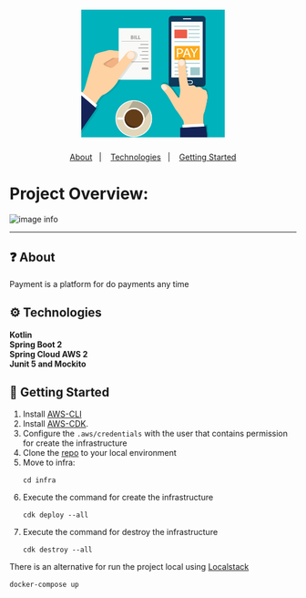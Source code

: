 <h1 align="center">
    <img src="./assets/online-payment-providers.png" alt="Payment service" width="50%">
</h1>

<p align="center">
  <a href="#question-about">About</a>&nbsp;&nbsp;&nbsp;|&nbsp;&nbsp;&nbsp;
  <a href="#gear-technologies">Technologies</a>&nbsp;&nbsp;&nbsp;|&nbsp;&nbsp;&nbsp;
  <a href="#rocket-getting-started">Getting Started</a>
</p>

# Project Overview:
![image info](assets/drawio.jpg)

---

## :question: About

Payment is a platform for do payments any time

## :gear: Technologies

<strong>Kotlin</strong></br>
<strong>Spring Boot 2</strong></br>
<strong>Spring Cloud AWS 2</strong></br>
<strong>Junit 5 and Mockito</strong></br>

## :rocket: Getting Started

1. Install [AWS-CLI](https://docs.aws.amazon.com/cli/latest/userguide/getting-started-install.html)
2. Install [AWS-CDK](https://docs.aws.amazon.com/cdk/v2/guide/cli.html).
3. Configure the ```.aws/credentials``` with the user that contains permission for create the infrastructure
4. Clone the [repo](https://github.com/igormgomes/payment-service) to your local environment
5. Move to infra:
    ```
    cd infra
    ```
6. Execute the command for create the infrastructure
    ```
    cdk deploy --all
    ```
7. Execute the command for destroy the infrastructure
    ```
   cdk destroy --all
    ```

There is an alternative for run the project local using [Localstack](https://github.com/localstack/localstack)
```
docker-compose up
```
